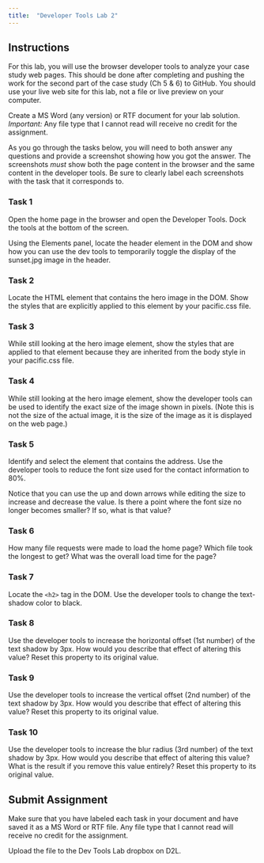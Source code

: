 ```yaml
---
title:  "Developer Tools Lab 2"
---
```


## Instructions
For this lab, you will use the browser developer tools to analyze your case study web pages.  This should be done after completing and pushing the work for the second part of the case study (Ch 5 & 6) to GitHub.  You should use your live web site for this lab, not a file or live preview on your computer.

Create a MS Word (any version) or RTF document for your lab solution. _Important:_ Any file type that I cannot read will receive no credit for the assignment.  

As you go through the tasks below, you will need to both answer any questions and provide a screenshot showing how you got the answer. The screenshots _must_ show both the page content in the browser and the same content in the developer tools. Be sure to clearly label each screenshots with the task that it corresponds to.

### Task 1
Open the home page in the browser and open the Developer Tools. Dock the tools at the bottom of the  screen.  

Using the Elements panel, locate the header element in the DOM and show how you can use the dev tools to temporarily toggle the display of the sunset.jpg image in the header.

### Task 2
Locate the HTML element that contains the hero image in the DOM.  Show the styles that are explicitly applied to this element by your pacific.css file.


### Task 3
While still looking at the hero image element, show the styles that are applied to that element because they are inherited from the body style in your pacific.css file.


### Task 4
While still looking at the hero image element, show the developer tools can be used to identify the exact size of the image shown in pixels.  (Note this is not the size of the actual image, it is the size of the image as it is displayed on the web page.)


### Task 5
Identify and select the element that contains the address.  Use the developer tools to reduce the font size used for the contact information to 80%.

Notice that you can use the up and down arrows while editing the size to increase and decrease the value. Is there a point where the font size no longer becomes smaller?  If so, what is that value?


### Task 6
How many file requests were made to load the home page?  Which file took the longest to get?  What was the overall load time for the page?


### Task 7
Locate the `<h2>` tag in the DOM. Use the developer tools to change the text-shadow color to black.


### Task 8
Use the developer tools to increase the horizontal offset (1st number) of the text shadow by 3px.  How would you describe that effect of altering this value?  Reset this property to its original value.


### Task 9
Use the developer tools to increase the vertical offset (2nd number) of the text shadow by 3px.  How would you describe that effect of altering this value?  Reset this property to its original value.

### Task 10
Use the developer tools to increase the blur radius (3rd number) of the text shadow by 3px.  How would you describe that effect of altering this value?  What is the result if you remove this value entirely?  Reset this property to its original value.


## Submit Assignment
Make sure that you have labeled each task in your document and have saved it as a MS Word or RTF file. Any file type that I cannot read will receive no credit for the assignment.  

Upload the file to the Dev Tools Lab dropbox on D2L.
